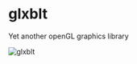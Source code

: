 # glxblt
Yet another openGL graphics library

![glxblt](https://user-images.githubusercontent.com/17768288/149989660-6f7a4e49-4d70-4418-be20-0cbd31324751.jpg)
